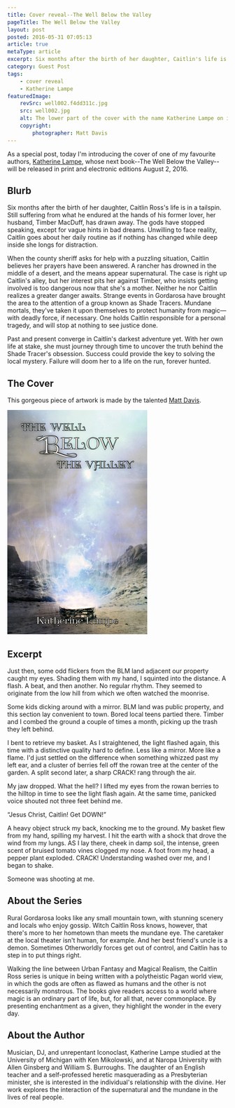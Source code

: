 ```yaml
---
title: Cover reveal--The Well Below the Valley
pageTitle: The Well Below the Valley
layout: post
posted: 2016-05-31 07:05:13
article: true
metaType: article
excerpt: Six months after the birth of her daughter, Caitlin's life is in a tailspin. Both her husband and the gods have drawn away from her. She longs for distraction.
category: Guest Post
tags:
    - cover reveal
    - Katherine Lampe
featuredImage:
    revSrc: well002.f4dd311c.jpg
    src: well002.jpg
    alt: The lower part of the cover with the name Katherine Lampe on it
    copyright:
        photographer: Matt Davis
---
```


As a special post, today I'm introducing the cover of one of my favourite authors, [Katherine Lampe](https://theshadowsanctuary.wordpress.com/), whose next book--The Well Below the Valley--will be released in print and electronic editions August 2, 2016.

## Blurb

Six months after the birth of her daughter, Caitlin Ross's life is in a tailspin. Still suffering from what he endured at the hands of his former lover, her husband, Timber MacDuff, has drawn away. The gods have stopped speaking, except for vague hints in bad dreams. Unwilling to face reality, Caitlin goes about her daily routine as if nothing has changed while deep inside she longs for distraction.

When the county sheriff asks for help with a puzzling situation, Caitlin believes her prayers have been answered. A rancher has drowned in the middle of a desert, and the means appear supernatural. The case is right up Caitlin's alley, but her interest pits her against Timber, who insists getting involved is too dangerous now that she's a mother. Neither he nor Caitlin realizes a greater danger awaits. Strange events in Gordarosa have brought the area to the attention of a group known as Shade Tracers. Mundane mortals, they've taken it upon themselves to protect humanity from magic—with deadly force, if necessary. One holds Caitlin responsible for a personal tragedy, and will stop at nothing to see justice done.

Past and present converge in Caitlin's darkest adventure yet. With her own life at stake, she must journey through time to uncover the truth behind the Shade Tracer's obsession. Success could provide the key to solving the local mystery. Failure will doom her to a life on the run, forever hunted.

## The Cover

This gorgeous piece of artwork is made by the talented [Matt Davis](https://twitter.com/GreyDevil13).

<a href="/assets/images/covers/640w/well002.jpg" data-rel="thumbnail">
    <img alt="A desert valley with a well that's spraying colours" src="/assets/images/covers/320w/well002.jpg" width="320" height="512">
</a>

## Excerpt

Just then, some odd flickers from the BLM land adjacent our property caught my eyes. Shading them with my hand, I squinted into the distance. A flash. A beat, and then another. No regular rhythm. They seemed to originate from the low hill from which we often watched the moonrise.

Some kids dicking around with a mirror. BLM land was public property, and this section lay convenient to town. Bored local teens partied there. Timber and I combed the ground a couple of times a month, picking up the trash they left behind.

I bent to retrieve my basket. As I straightened, the light flashed again, this time with a distinctive quality hard to define. <span class="js-pullquote">Less like a mirror. More like a flame.</span> I'd just settled on the difference when something whizzed past my left ear, and a cluster of berries fell off the rowan tree at the center of the garden. A split second later, a sharp CRACK! rang through the air.

My jaw dropped. What the hell? I lifted my eyes from the rowan berries to the hilltop in time to see the light flash again. At the same time, panicked voice shouted not three feet behind me.

“Jesus Christ, Caitlin! Get DOWN!”

A heavy object struck my back, knocking me to the ground. My basket flew from my hand, spilling my harvest. I hit the earth with a shock that drove the wind from my lungs. AS I lay there, cheek in damp soil, the intense, green scent of bruised tomato vines clogged my nose. A foot from my head, a pepper plant exploded. CRACK! Understanding washed over me, and I began to shake.

Someone was shooting at me.

## About the Series

Rural Gordarosa looks like any small mountain town, with stunning scenery and locals who enjoy gossip. Witch Caitlin Ross knows, however, that there's more to her hometown than meets the mundane eye. The caretaker at the local theater isn't human, for example. And her best friend's uncle is a demon. Sometimes Otherworldly forces get out of control, and Caitlin has to step in to put things right.

Walking the line between Urban Fantasy and Magical Realism, the Caitlin Ross series is unique in being written with a polytheistic Pagan world view, in which the gods are often as flawed as humans and the other is not necessarily monstrous. The books give readers access to a world where magic is an ordinary part of life, but, for all that, never commonplace. By presenting enchantment as a given, they highlight the wonder in the every day.

## About the Author

Musician, DJ, and unrepentant Iconoclast, Katherine Lampe studied at the University of Michigan with Ken Mikolowski, and at Naropa University with Allen Ginsberg and William S. Burroughs. The daughter of an English teacher and a self-professed heretic masquerading as a Presbyterian minister, she is interested in the individual's relationship with the divine. Her work explores the interaction of the supernatural and the mundane in the lives of real people.
